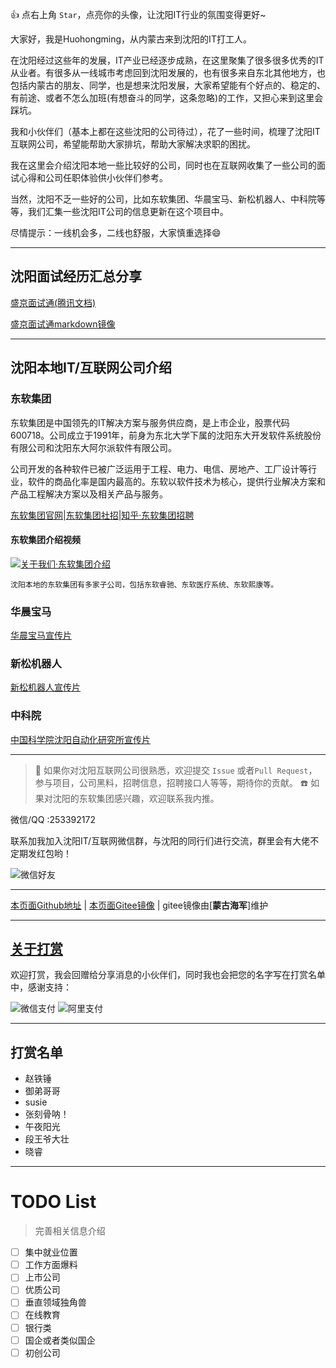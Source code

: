 :+1: 点右上角 `Star`，点亮你的头像，让沈阳IT行业的氛围变得更好~

大家好，我是Huohongming，从内蒙古来到沈阳的IT打工人。

在沈阳经过这些年的发展，IT产业已经逐步成熟，在这里聚集了很多很多优秀的IT从业者。有很多从一线城市考虑回到沈阳发展的，也有很多来自东北其他地方，也包括内蒙古的朋友、同学，也是想来沈阳发展，大家希望能有个好点的、稳定的、有前途、或者不怎么加班(有想奋斗的同学，这条忽略)的工作，又担心来到这里会踩坑。

我和小伙伴们（基本上都在这些沈阳的公司待过），花了一些时间，梳理了沈阳IT互联网公司，希望能帮助大家排坑，帮助大家解决求职的困扰。

我在这里会介绍沈阳本地一些比较好的公司，同时也在互联网收集了一些公司的面试心得和公司任职体验供小伙伴们参考。

当然，沈阳不乏一些好的公司，比如东软集团、华晨宝马、新松机器人、中科院等等，我们汇集一些沈阳IT公司的信息更新在这个项目中。

尽情提示：一线机会多，二线也舒服，大家慎重选择😄

----

## 沈阳面试经历汇总分享

[盛京面试通(腾讯文档)](https://docs.qq.com/sheet/DV3piSGFDYXhkcERL?tab=BB08J2&_t=1626881355586)

[盛京面试通markdown镜像](./interviews/盛京面试通.md)

----

## 沈阳本地IT/互联网公司介绍

### 东软集团

东软集团是中国领先的IT解决方案与服务供应商，是上市企业，股票代码600718。公司成立于1991年，前身为东北大学下属的沈阳东大开发软件系统股份有限公司和沈阳东大阿尔派软件有限公司。

公司开发的各种软件已被广泛运用于工程、电力、电信、房地产、工厂设计等行业，软件的商品化率是国内最高的。东软以软件技术为核心，提供行业解决方案和产品工程解决方案以及相关产品与服务。

[东软集团官网](https://www.neusoft.com/cn/)|[东软集团社招](https://talents.neusoft.com/webdesign/homepage.do?noclear=yes)|[知乎·东软集团招聘](https://www.zhihu.com/search?type=content&q=%E4%B8%9C%E8%BD%AF%E9%9B%86%E5%9B%A2%20%E6%B2%88%E9%98%B3)

#### 东软集团介绍视频

[![关于我们·东软集团介绍](https://i1.hdslb.com/bfs/archive/74cd6f9107ff2cf95490f015ba3916cf79a81e66.jpg@320w_200h_1c.webp)](https://www.bilibili.com/video/BV16y4y1r7r9?from=search&seid=10934766587646264218)

    沈阳本地的东软集团有多家子公司，包括东软睿驰、东软医疗系统、东软熙康等。

### 华晨宝马

[华晨宝马宣传片](https://www.bilibili.com/video/BV1Ko4y117qb)

### 新松机器人

[新松机器人宣传片](https://www.bilibili.com/video/BV1Hv411x7bv)

### 中科院

[中国科学院沈阳自动化研究所宣传片](https://www.bilibili.com/video/BV19Z4y1u7rK)

----

> :lollipop: 如果你对沈阳互联网公司很熟悉，欢迎提交 `Issue` 或者`Pull Request`，参与项目，公司黑料，招聘信息，招聘接口人等等，期待你的贡献。
> :phone: 如果对沈阳的东软集团感兴趣，欢迎联系我内推。

微信/QQ :253392172

联系加我加入沈阳IT/互联网微信群，与沈阳的同行们进行交流，群里会有大佬不定期发红包哟！

![微信好友](./images/weixin_contact.jpg)

----

[本页面Github地址](https://github.com/hmhuo/Shenyang-IT) | [本页面Gitee镜像](https://gitee.com/BaldLeague/Shenyang-IT) | gitee镜像由[**蒙古海军**]维护

----

## [关于打赏](./donate.md)

欢迎打赏，我会回赠给分享消息的小伙伴们，同时我也会把您的名字写在打赏名单中，感谢支持：

![微信支付](./images/wechat_payment.png)
![阿里支付](./images/ali_payment.jpg)

----

## 打赏名单

* 赵铁锤
* 御弟哥哥
* susie
* 张刻骨呐！
* 午夜阳光
* 段王爷大壮
* 晓睿
 
----

# TODO List

> 完善相关信息介绍

* [ ] 集中就业位置
* [ ] 工作方面爆料
* [ ] 上市公司
* [ ] 优质公司
* [ ] 垂直领域独角兽
* [ ] 在线教育
* [ ] 银行类
* [ ] 国企或者类似国企
* [ ] 初创公司
